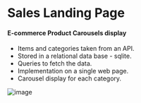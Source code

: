 # Sales Landing Page

#### E-commerce Product Carousels display

* Items and categories taken from an API.
* Stored in a relational data base - sqlite.
* Queries to fetch the data.
* Implementation on a single web page.
* Carousel display for each category.

![image](https://github.com/user-attachments/assets/ae48df5f-7ad0-4946-8cef-86cebd02dcc4)

